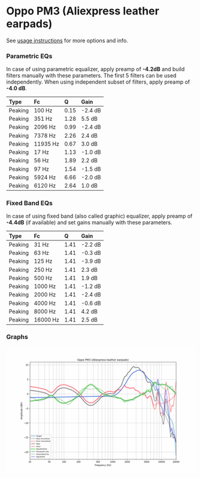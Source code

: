 # Oppo PM3 (Aliexpress leather earpads)
See [usage instructions](https://github.com/jaakkopasanen/AutoEq#usage) for more options and info.

### Parametric EQs
In case of using parametric equalizer, apply preamp of **-4.2dB** and build filters manually
with these parameters. The first 5 filters can be used independently.
When using independent subset of filters, apply preamp of **-4.0 dB**.

| Type    | Fc       |    Q | Gain    |
|:--------|:---------|:-----|:--------|
| Peaking | 100 Hz   | 0.15 | -2.4 dB |
| Peaking | 351 Hz   | 1.28 | 5.5 dB  |
| Peaking | 2096 Hz  | 0.99 | -2.4 dB |
| Peaking | 7378 Hz  | 2.26 | 2.4 dB  |
| Peaking | 11935 Hz | 0.67 | 3.0 dB  |
| Peaking | 17 Hz    | 1.13 | -1.0 dB |
| Peaking | 56 Hz    | 1.89 | 2.2 dB  |
| Peaking | 97 Hz    | 1.54 | -1.5 dB |
| Peaking | 5924 Hz  | 6.66 | -2.0 dB |
| Peaking | 6120 Hz  | 2.64 | 1.0 dB  |

### Fixed Band EQs
In case of using fixed band (also called graphic) equalizer, apply preamp of **-4.4dB**
(if available) and set gains manually with these parameters.

| Type    | Fc       |    Q | Gain    |
|:--------|:---------|:-----|:--------|
| Peaking | 31 Hz    | 1.41 | -2.2 dB |
| Peaking | 63 Hz    | 1.41 | -0.3 dB |
| Peaking | 125 Hz   | 1.41 | -3.9 dB |
| Peaking | 250 Hz   | 1.41 | 2.3 dB  |
| Peaking | 500 Hz   | 1.41 | 1.9 dB  |
| Peaking | 1000 Hz  | 1.41 | -1.2 dB |
| Peaking | 2000 Hz  | 1.41 | -2.4 dB |
| Peaking | 4000 Hz  | 1.41 | -0.6 dB |
| Peaking | 8000 Hz  | 1.41 | 4.2 dB  |
| Peaking | 16000 Hz | 1.41 | 2.5 dB  |

### Graphs
![](./Oppo%20PM3%20(Aliexpress%20leather%20earpads).png)